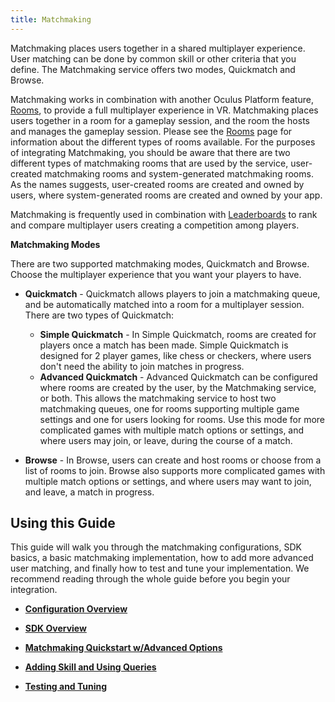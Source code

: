 ```yaml
---
title: Matchmaking
---
```


Matchmaking places users together in a shared multiplayer experience. User matching can be done by common skill or other criteria that you define. The Matchmaking service offers two modes, Quickmatch and Browse.

Matchmaking works in combination with another Oculus Platform feature, [Rooms](/documentation/platform/latest/concepts/dg-rooms/), to provide a full multiplayer experience in VR. Matchmaking places users together in a room for a gameplay session, and the room the hosts and manages the gameplay session. Please see the [Rooms](/documentation/platform/latest/concepts/dg-rooms/) page for information about the different types of rooms available. For the purposes of integrating Matchmaking, you should be aware that there are two different types of matchmaking rooms that are used by the service, user-created matchmaking rooms and system-generated matchmaking rooms. As the names suggests, user-created rooms are created and owned by users, where system-generated rooms are created and owned by your app.

Matchmaking is frequently used in combination with [Leaderboards](/documentation/platform/latest/concepts/dg-cc-leaderboards/) to rank and compare multiplayer users creating a competition among players. 

**Matchmaking Modes**

There are two supported matchmaking modes, Quickmatch and Browse. Choose the multiplayer experience that you want your players to have.

* **Quickmatch** - Quickmatch allows players to join a matchmaking queue, and be automatically matched into a room for a multiplayer session. There are two types of Quickmatch:


	+ **Simple Quickmatch** - In Simple Quickmatch, rooms are created for players once a match has been made. Simple Quickmatch is designed for 2 player games, like chess or checkers, where users don't need the ability to join matches in progress.
	+ **Advanced Quickmatch** - Advanced Quickmatch can be configured where rooms are created by the user, by the Matchmaking service, or both. This allows the matchmaking service to host two matchmaking queues, one for rooms supporting multiple game settings and one for users looking for rooms. Use this mode for more complicated games with multiple match options or settings, and where users may join, or leave, during the course of a match. 
	
* **Browse** - In Browse, users can create and host rooms or choose from a list of rooms to join. Browse also supports more complicated games with multiple match options or settings, and where users may want to join, and leave, a match in progress. 


## Using this Guide

This guide will walk you through the matchmaking configurations, SDK basics, a basic matchmaking implementation, how to add more advanced user matching, and finally how to test and tune your implementation. We recommend reading through the whole guide before you begin your integration.

* **[Configuration Overview](/documentation/platform/latest/concepts/dg-matchmaking-2a_platform_overview/)**  

* **[SDK Overview](/documentation/platform/latest/concepts/dg-matchmaking-2b_sdk_overview/)**  

* **[Matchmaking Quickstart w/Advanced Options](/documentation/platform/latest/concepts/dg-matchmaking-3quickstart/)**  

* **[Adding Skill and Using Queries](/documentation/platform/latest/concepts/dg-matchmaking-4skill_queries/)**  

* **[Testing and Tuning](/documentation/platform/latest/concepts/dg-matchmaking-5debugging/)**  


